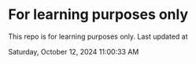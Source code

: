 # For learning purposes only
This repo is for learning purposes only.
Last updated at

Saturday, October 12, 2024 11:00:33 AM

